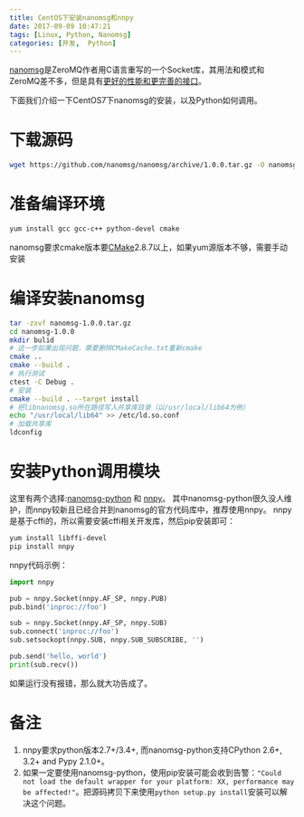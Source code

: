 ```yaml
---
title: CentOS下安装nanomsg和nnpy
date: 2017-09-09 10:47:21
tags: [Linux, Python, Nanomsg]
categories: [开发,  Python]
---
```


[nanomsg](http://nanomsg.org/)是ZeroMQ作者用C语言重写的一个Socket库，其用法和模式和ZeroMQ差不多，但是具有[更好的性能和更完善的接口](http://nanomsg.org/documentation-zeromq.html)。<!-- more -->

下面我们介绍一下CentOS7下nanomsg的安装，以及Python如何调用。

# 下载源码

```bash
wget https://github.com/nanomsg/nanomsg/archive/1.0.0.tar.gz -O nanomsg-1.0.0.tar.gz
```

# 准备编译环境

```bash
yum install gcc gcc-c++ python-devel cmake
```

nanomsg要求cmake版本要[CMake](http://cmake.org)2.8.7以上，如果yum源版本不够，需要手动安装

# 编译安装nanomsg

```bash
tar -zxvf nanomsg-1.0.0.tar.gz
cd nanomsg-1.0.0
mkdir bulid
# 这一步如果出现问题，需要删除CMakeCache.txt重新cmake
cmake ..
cmake --build .
# 执行测试
ctest -C Debug .
# 安装
cmake --build . --target install
# 把libnanomsg.so所在路径写入共享库目录（以/usr/local/lib64为例）
echo "/usr/local/lib64" >> /etc/ld.so.conf
# 加载共享库
ldconfig
```

# 安装Python调用模块

这里有两个选择:[nanomsg-python](https://github.com/tonysimpson/nanomsg-python) 和 [nnpy](https://github.com/nanomsg/nnpy)。
其中nanomsg-python很久没人维护，而nnpy较新且已经合并到nanomsg的官方代码库中，推荐使用nnpy。
nnpy是基于cffi的，所以需要安装cffi相关开发库，然后pip安装即可：

```bash
yum install libffi-devel
pip install nnpy
```

nnpy代码示例：

```python
import nnpy

pub = nnpy.Socket(nnpy.AF_SP, nnpy.PUB)
pub.bind('inproc://foo')

sub = nnpy.Socket(nnpy.AF_SP, nnpy.SUB)
sub.connect('inproc://foo')
sub.setsockopt(nnpy.SUB, nnpy.SUB_SUBSCRIBE, '')

pub.send('hello, world')
print(sub.recv())
```

如果运行没有报错，那么就大功告成了。

# 备注

1. nnpy要求python版本2.7+/3.4+, 而nanomsg-python支持CPython 2.6+, 3.2+ and Pypy 2.1.0+。
2. 如果一定要使用nanomsg-python，使用pip安装可能会收到告警：`"Could not load the default wrapper for your platform: XX, performance may be affected!"`。把源码拷贝下来使用`python setup.py install`安装可以解决这个问题。
